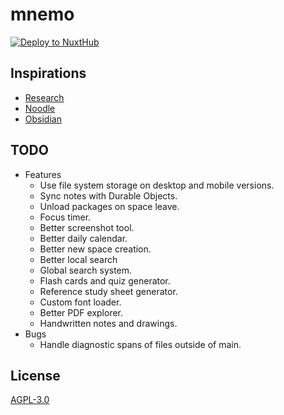 # mnemo

[![Deploy to NuxtHub](https://hub.nuxt.com/button.svg)](https://hub.nuxt.com/new?repo=lemueldls/mnemo)

## Inspirations

- [Research](https://un.ms/research)
- [Noodle](https://noodle.run)
- [Obsidian](https://obsidian.md)

## TODO

- Features
  - Use file system storage on desktop and mobile versions.
  - Sync notes with Durable Objects.
  - Unload packages on space leave.
  - Focus timer.
  - Better screenshot tool.
  - Better daily calendar.
  - Better new space creation.
  - Better local search
  - Global search system.
  - Flash cards and quiz generator.
  - Reference study sheet generator.
  - Custom font loader.
  - Better PDF explorer.
  - Handwritten notes and drawings.
- Bugs
  - Handle diagnostic spans of files outside of main.

## License

[AGPL-3.0](https://choosealicense.com/licenses/agpl-3.0/)

